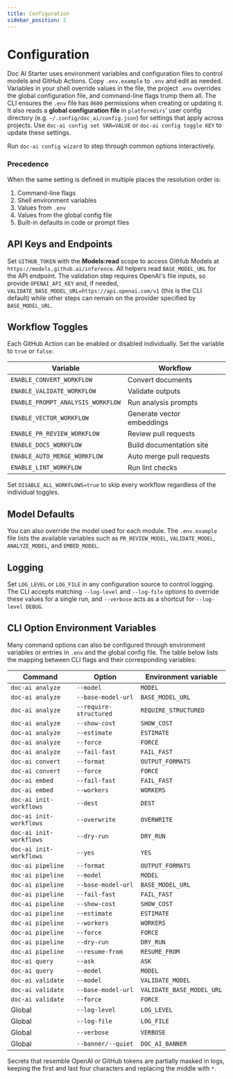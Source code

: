 ```yaml
---
title: Configuration
sidebar_position: 2
---
```


# Configuration

Doc AI Starter uses environment variables and configuration files to control models and GitHub Actions. Copy `.env.example` to `.env` and edit as needed. Variables in your shell override values in the file, the project `.env` overrides the global configuration file, and command-line flags trump them all. The CLI ensures the `.env` file has `0600` permissions when creating or updating it. It also reads a **global configuration file** in `platformdirs`' user config directory (e.g. `~/.config/doc_ai/config.json`) for settings that apply across projects. Use `doc-ai config set VAR=VALUE` or `doc-ai config toggle KEY` to update these settings.

Run `doc-ai config wizard` to step through common options interactively.

### Precedence

When the same setting is defined in multiple places the resolution order is:

1. Command-line flags
2. Shell environment variables
3. Values from `.env`
4. Values from the global config file
5. Built-in defaults in code or prompt files

## API Keys and Endpoints

Set `GITHUB_TOKEN` with the **Models:read** scope to access GitHub Models at
`https://models.github.ai/inference`. All helpers read `BASE_MODEL_URL` for the
API endpoint. The validation step requires OpenAI's file inputs, so provide
`OPENAI_API_KEY` and, if needed, `VALIDATE_BASE_MODEL_URL=https://api.openai.com/v1`
(this is the CLI default) while other steps can remain on the provider specified
by `BASE_MODEL_URL`.

## Workflow Toggles

Each GitHub Action can be enabled or disabled individually. Set the variable to `true` or `false`:

| Variable | Workflow |
| --- | --- |
| `ENABLE_CONVERT_WORKFLOW` | Convert documents |
| `ENABLE_VALIDATE_WORKFLOW` | Validate outputs |
| `ENABLE_PROMPT_ANALYSIS_WORKFLOW` | Run analysis prompts |
| `ENABLE_VECTOR_WORKFLOW` | Generate vector embeddings |
| `ENABLE_PR_REVIEW_WORKFLOW` | Review pull requests |
| `ENABLE_DOCS_WORKFLOW` | Build documentation site |
| `ENABLE_AUTO_MERGE_WORKFLOW` | Auto merge pull requests |
| `ENABLE_LINT_WORKFLOW` | Run lint checks |

Set `DISABLE_ALL_WORKFLOWS=true` to skip every workflow regardless of the individual toggles.

## Model Defaults

You can also override the model used for each module. The `.env.example` file lists the available variables such as `PR_REVIEW_MODEL`, `VALIDATE_MODEL`, `ANALYZE_MODEL`, and `EMBED_MODEL`.

## Logging

Set `LOG_LEVEL` or `LOG_FILE` in any configuration source to control logging. The CLI accepts matching `--log-level` and `--log-file` options to override these values for a single run, and `--verbose` acts as a shortcut for `--log-level DEBUG`.

## CLI Option Environment Variables

Many command options can also be configured through environment variables or entries in `.env` and the global config file. The table below lists the mapping between CLI flags and their corresponding variables:

| Command | Option | Environment variable |
| --- | --- | --- |
| `doc-ai analyze` | `--model` | `MODEL` |
| `doc-ai analyze` | `--base-model-url` | `BASE_MODEL_URL` |
| `doc-ai analyze` | `--require-structured` | `REQUIRE_STRUCTURED` |
| `doc-ai analyze` | `--show-cost` | `SHOW_COST` |
| `doc-ai analyze` | `--estimate` | `ESTIMATE` |
| `doc-ai analyze` | `--force` | `FORCE` |
| `doc-ai analyze` | `--fail-fast` | `FAIL_FAST` |
| `doc-ai convert` | `--format` | `OUTPUT_FORMATS` |
| `doc-ai convert` | `--force` | `FORCE` |
| `doc-ai embed` | `--fail-fast` | `FAIL_FAST` |
| `doc-ai embed` | `--workers` | `WORKERS` |
| `doc-ai init-workflows` | `--dest` | `DEST` |
| `doc-ai init-workflows` | `--overwrite` | `OVERWRITE` |
| `doc-ai init-workflows` | `--dry-run` | `DRY_RUN` |
| `doc-ai init-workflows` | `--yes` | `YES` |
| `doc-ai pipeline` | `--format` | `OUTPUT_FORMATS` |
| `doc-ai pipeline` | `--model` | `MODEL` |
| `doc-ai pipeline` | `--base-model-url` | `BASE_MODEL_URL` |
| `doc-ai pipeline` | `--fail-fast` | `FAIL_FAST` |
| `doc-ai pipeline` | `--show-cost` | `SHOW_COST` |
| `doc-ai pipeline` | `--estimate` | `ESTIMATE` |
| `doc-ai pipeline` | `--workers` | `WORKERS` |
| `doc-ai pipeline` | `--force` | `FORCE` |
| `doc-ai pipeline` | `--dry-run` | `DRY_RUN` |
| `doc-ai pipeline` | `--resume-from` | `RESUME_FROM` |
| `doc-ai query` | `--ask` | `ASK` |
| `doc-ai query` | `--model` | `MODEL` |
| `doc-ai validate` | `--model` | `VALIDATE_MODEL` |
| `doc-ai validate` | `--base-model-url` | `VALIDATE_BASE_MODEL_URL` |
| `doc-ai validate` | `--force` | `FORCE` |
| Global | `--log-level` | `LOG_LEVEL` |
| Global | `--log-file` | `LOG_FILE` |
| Global | `--verbose` | `VERBOSE` |
| Global | `--banner/--quiet` | `DOC_AI_BANNER` |

Secrets that resemble OpenAI or GitHub tokens are partially masked in logs, keeping the first and last four characters and replacing the middle with `*`.
